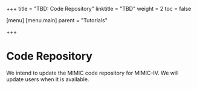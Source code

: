 +++
title = "TBD: Code Repository"
linktitle = "TBD"
weight = 2
toc = false

[menu]
  [menu.main]
    parent = "Tutorials"

+++

# Code Repository

We intend to update the MIMIC code repository for MIMIC-IV. We will update users when it is available.